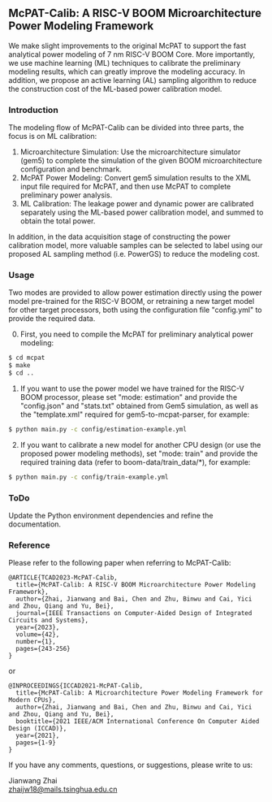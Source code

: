 ## McPAT-Calib: A RISC-V BOOM Microarchitecture Power Modeling Framework
We make slight improvements to the original McPAT to support the fast analytical power modeling of 7 nm RISC-V BOOM Core.
More importantly, we use machine learning (ML) techniques to calibrate the preliminary modeling results, which can greatly improve the modeling accuracy.
In addition, we propose an active learning (AL) sampling algorithm to reduce the construction cost of the ML-based power calibration model.


### Introduction
The modeling flow of McPAT-Calib can be divided into three parts, the focus is on ML calibration:
1) Microarchitecture Simulation: Use the microarchitecture simulator (gem5) to complete the simulation of the given BOOM microarchitecture configuration and benchmark.
2) McPAT Power Modeling: Convert gem5 simulation results to the XML input file required for McPAT, and then use McPAT to complete preliminary power analysis.
3) ML Calibration: The leakage power and dynamic power are calibrated separately using the ML-based power calibration model, and summed to obtain the total power.

In addition, in the data acquisition stage of constructing the power calibration model, more valuable samples can be selected to label using our proposed AL sampling method (i.e. PowerGS) to reduce the modeling cost.


### Usage
Two modes are provided to allow power estimation directly using the power model pre-trained for the RISC-V BOOM, or retraining a new target model for other target processors, both using the configuration file "config.yml" to provide the required data.

0. First, you need to compile the McPAT for preliminary analytical power modeling:
```sh
$ cd mcpat
$ make
$ cd ..
```

1. If you want to use the power model we have trained for the RISC-V BOOM processor, please set "mode: estimation" and provide the "config.json" and "stats.txt" obtained from Gem5 simulation, as well as the "template.xml" required for gem5-to-mcpat-parser, for example:
```sh
$ python main.py -c config/estimation-example.yml
```

2. If you want to calibrate a new model for another CPU design (or use the proposed power modeling methods), set "mode: train"  and provide the required training data (refer to boom-data/train_data/*), for example:
```sh
$ python main.py -c config/train-example.yml
```

### ToDo
Update the Python environment dependencies and refine the documentation.


### Reference
Please refer to the following paper when referring to McPAT-Calib:

```
@ARTICLE{TCAD2023-McPAT-Calib,
  title={McPAT-Calib: A RISC-V BOOM Microarchitecture Power Modeling Framework}, 
  author={Zhai, Jianwang and Bai, Chen and Zhu, Binwu and Cai, Yici and Zhou, Qiang and Yu, Bei},
  journal={IEEE Transactions on Computer-Aided Design of Integrated Circuits and Systems}, 
  year={2023},
  volume={42},
  number={1},
  pages={243-256}
}
```
or 
```
@INPROCEEDINGS{ICCAD2021-McPAT-Calib,
  title={McPAT-Calib: A Microarchitecture Power Modeling Framework for Modern CPUs},
  author={Zhai, Jianwang and Bai, Chen and Zhu, Binwu and Cai, Yici and Zhou, Qiang and Yu, Bei},
  booktitle={2021 IEEE/ACM International Conference On Computer Aided Design (ICCAD)}, 
  year={2021},
  pages={1-9}
}
```



If you have any comments, questions, or suggestions, please write to us:

Jianwang Zhai             
zhaijw18@mails.tsinghua.edu.cn